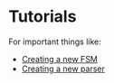 # Tutorials

For important things like:

- [Creating a new FSM](https://github.com/swarm-robotics/fordyca/tree/devel/docs/fsm-tutorial.md)
- [Creating a new parser](https://github.com/swarm-robotics/fordyca/tree/devel/docs/parser-tutorial.md)

